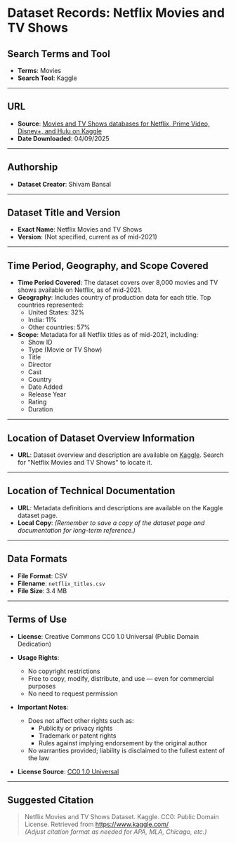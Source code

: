 # Dataset Records: Netflix Movies and TV Shows

## Search Terms and Tool
- **Terms**: Movies  
- **Search Tool**: Kaggle

---

## URL
- **Source**: [Movies and TV Shows databases for Netflix, Prime Video, Disney+, and Hulu on Kaggle](https://www.kaggle.com/)
- **Date Downloaded**: 04/09/2025

---

## Authorship
- **Dataset Creator**: Shivam Bansal

---

## Dataset Title and Version
- **Exact Name**: Netflix Movies and TV Shows  
- **Version**: (Not specified, current as of mid-2021)

---

## Time Period, Geography, and Scope Covered
- **Time Period Covered**: The dataset covers over 8,000 movies and TV shows available on Netflix, as of mid-2021.
- **Geography**: Includes country of production data for each title. Top countries represented:
  - United States: 32%
  - India: 11%
  - Other countries: 57%
- **Scope**: Metadata for all Netflix titles as of mid-2021, including:
  - Show ID
  - Type (Movie or TV Show)
  - Title
  - Director
  - Cast
  - Country
  - Date Added
  - Release Year
  - Rating
  - Duration

---

## Location of Dataset Overview Information
- **URL**: Dataset overview and description are available on [Kaggle](https://www.kaggle.com/). Search for "Netflix Movies and TV Shows" to locate it.

---

## Location of Technical Documentation
- **URL**: Metadata definitions and descriptions are available on the Kaggle dataset page.
- **Local Copy**: *(Remember to save a copy of the dataset page and documentation for long-term reference.)*

---

## Data Formats
- **File Format**: CSV  
- **Filename**: `netflix_titles.csv`  
- **File Size**: 3.4 MB

---

## Terms of Use
- **License**: Creative Commons CC0 1.0 Universal (Public Domain Dedication)  
- **Usage Rights**:
  - No copyright restrictions
  - Free to copy, modify, distribute, and use — even for commercial purposes
  - No need to request permission
- **Important Notes**:
  - Does not affect other rights such as:
    - Publicity or privacy rights
    - Trademark or patent rights
    - Rules against implying endorsement by the original author
  - No warranties provided; liability is disclaimed to the fullest extent of the law

- **License Source**: [CC0 1.0 Universal](https://creativecommons.org/publicdomain/zero/1.0/)

---

## Suggested Citation
> Netflix Movies and TV Shows Dataset. Kaggle. CC0: Public Domain License. Retrieved from https://www.kaggle.com/  
> *(Adjust citation format as needed for APA, MLA, Chicago, etc.)*
